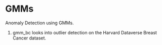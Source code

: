 # GMMs
Anomaly Detection using GMMs.
1) gmm_bc looks into outlier detection on the Harvard Dataverse Breast Cancer dataset.
